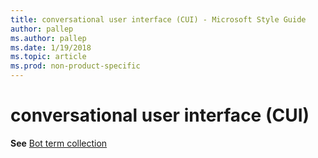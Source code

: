 ```yaml
---
title: conversational user interface (CUI) - Microsoft Style Guide
author: pallep
ms.author: pallep
ms.date: 1/19/2018
ms.topic: article
ms.prod: non-product-specific
---
```


# conversational user interface (CUI)

**See** [Bot term collection](/style-guide/a-z-word-list-term-collections/term-collections/bot-terms)
